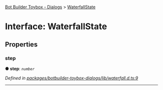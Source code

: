 [Bot Builder Toybox - Dialogs](../README.md) > [WaterfallState](../interfaces/botbuilder_toybox_dialogs.waterfallstate.md)



# Interface: WaterfallState


## Properties
<a id="step"></a>

###  step

**●  step**:  *`number`* 

*Defined in [packages/botbuilder-toybox-dialogs/lib/waterfall.d.ts:9](https://github.com/Stevenic/botbuilder-toybox/blob/57c768f/packages/botbuilder-toybox-dialogs/lib/waterfall.d.ts#L9)*





___


